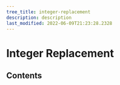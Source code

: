 ```yaml
---
tree_title: integer-replacement
description: description
last_modified: 2022-06-09T21:23:28.2328
---
```


# Integer Replacement

## Contents
